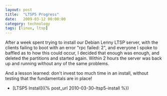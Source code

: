 ```yaml
---
layout: post
title:  "LTSP5 Progress"
date:   2009-03-12 00:00:00
category: technology
tags: [linux, ltsp] 
---
```


After a week spent trying to install our Debian Lenny LTSP server, with the clients failing to boot with an error "rpc failed: 2", and everyone I spoke to baffled as to how this could occur, I decided that enough was enough, and deleted the partitions and started again.  Within 2 hours the server was back up and running without any of the same problems.

<!--more-->

And a lesson learned: don't invest too much time in an install, without testing that the fundamentals are in place!

   * [LTSP5 Install]({% post_url 2010-03-30-ltsp5-install %})

